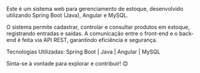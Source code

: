 Este é um sistema web para gerenciamento de estoque, desenvolvido utilizando Spring Boot (Java), Angular e MySQL.

O sistema permite cadastrar, controlar e consultar produtos em estoque, registrando entradas e saídas. A comunicação entre o front-end e o back-end é feita via API REST, garantindo eficiência e segurança.

Tecnologias Utilizadas: Spring Boot | Java | Angular | MySQL

Sinta-se à vontade para explorar e contribuir! 😊

